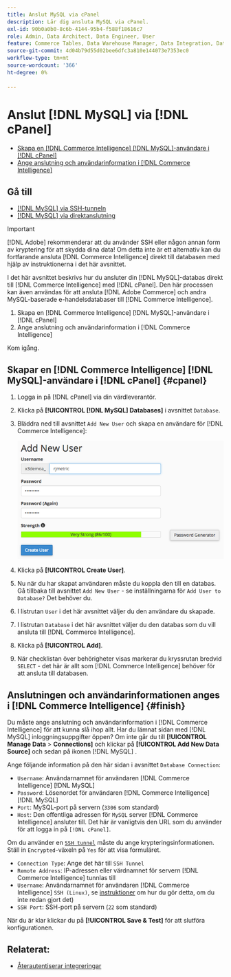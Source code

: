 ```yaml
---
title: Anslut MySQL via cPanel
description: Lär dig ansluta MySQL via cPanel.
exl-id: 90b0a0b0-8c6b-4144-95b4-f588f18616c7
role: Admin, Data Architect, Data Engineer, User
feature: Commerce Tables, Data Warehouse Manager, Data Integration, Data Import/Export, SQL Report Builder
source-git-commit: 4d04b79d55d02bee6dfc3a810e144073e7353ec0
workflow-type: tm+mt
source-wordcount: '366'
ht-degree: 0%

---
```


# Anslut [!DNL MySQL] via [!DNL cPanel]

* [Skapa en  [!DNL Commerce Intelligence] [!DNL MySQL]-användare i  [!DNL cPanel]](#cpanel)
* [Ange anslutning och användarinformation i  [!DNL Commerce Intelligence]](#finish)

## Gå till

* [[!DNL MySQL] via SSH-tunneln](../integrations/mysql-via-ssh-tunnel.md)
* [[!DNL MySQL] via direktanslutning](../integrations/mysql-via-a-direct-connection.md)

>[!IMPORTANT]
>
>[!DNL Adobe] rekommenderar att du använder SSH eller någon annan form av kryptering för att skydda dina data! Om detta inte är ett alternativ kan du fortfarande ansluta [!DNL Commerce Intelligence] direkt till databasen med hjälp av instruktionerna i det här avsnittet.

I det här avsnittet beskrivs hur du ansluter din [!DNL MySQL]-databas direkt till [!DNL Commerce Intelligence] med [!DNL cPanel]. Den här processen kan även användas för att ansluta [!DNL Adobe Commerce] och andra MySQL-baserade e-handelsdatabaser till [!DNL Commerce Intelligence].

1. Skapa en [!DNL Commerce Intelligence] [!DNL MySQL]-användare i [!DNL cPanel]
1. Ange anslutning och användarinformation i [!DNL Commerce Intelligence]

Kom igång.

## Skapar en [!DNL Commerce Intelligence] [!DNL MySQL]-användare i [!DNL cPanel] {#cpanel}

1. Logga in på [!DNL cPanel] via din värdleverantör.
1. Klicka på **[!UICONTROL [!DNL MySQL] Databases]** i avsnittet `Database`.
1. Bläddra ned till avsnittet `Add New User` och skapa en användare för [!DNL Commerce Intelligence]:

   ![Gränssnittet MySQL-databaser i panelen visar användarformuläret &#x200B;](../../../assets/create-mbi-mysql-user-cpanel.png)

1. Klicka på **[!UICONTROL Create User]**.
1. Nu när du har skapat användaren måste du koppla den till en databas. Gå tillbaka till avsnittet `Add New User` - se inställningarna för `Add User to Database?` Det behöver du.
1. I listrutan `User` i det här avsnittet väljer du den användare du skapade.
1. I listrutan `Database` i det här avsnittet väljer du den databas som du vill ansluta till [!DNL Commerce Intelligence].
1. Klicka på **[!UICONTROL Add]**.
1. När checklistan över behörigheter visas markerar du kryssrutan bredvid `SELECT` - det här är allt som [!DNL Commerce Intelligence] behöver för att ansluta till databasen.

## Anslutningen och användarinformationen anges i [!DNL Commerce Intelligence] {#finish}

Du måste ange anslutning och användarinformation i [!DNL Commerce Intelligence] för att kunna slå ihop allt. Har du lämnat sidan med [!DNL MySQL] inloggningsuppgifter öppen? Om inte går du till **[!UICONTROL Manage Data** > **Connections]** och klickar på **[!UICONTROL Add New Data Source]** och sedan på ikonen [!DNL MySQL] .

Ange följande information på den här sidan i avsnittet `Database Connection`:

* `Username`: Användarnamnet för användaren [!DNL Commerce Intelligence] [!DNL MySQL]
* `Password`: Lösenordet för användaren [!DNL Commerce Intelligence] [!DNL MySQL]
* `Port`: MySQL-port på servern (`3306` som standard)
* `Host`: Den offentliga adressen för `MySQL` server [!DNL Commerce Intelligence] ansluter till. Det här är vanligtvis den URL som du använder för att logga in på `[!DNL cPanel]`.

Om du använder en [`SSH tunnel`](../integrations/mysql-via-ssh-tunnel.md) måste du ange krypteringsinformationen. Ställ in `Encrypted`-växeln på `Yes` för att visa formuläret.

* `Connection Type`: Ange det här till `SSH Tunnel`
* `Remote Address`: IP-adressen eller värdnamnet för servern [!DNL Commerce Intelligence] tunnlas till
* `Username`: Användarnamnet för användaren [!DNL Commerce Intelligence] `SSH (Linux)`, se [instruktioner](../../../data-analyst/importing-data/integrations/mysql-via-ssh-tunnel.md) om hur du gör detta, om du inte redan gjort det)
* `SSH Port`: SSH-port på servern (`22` som standard)

När du är klar klickar du på **[!UICONTROL Save & Test]** för att slutföra konfigurationen.

## Relaterat:

* [Återautentiserar integreringar](https://experienceleague.adobe.com/docs/commerce-knowledge-base/kb/how-to/mbi-reauthenticating-integrations.html)
